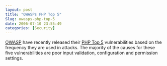 ```yaml
---
layout: post
title: "OWASPs PHP Top 5"
Slug: owasps-php-top-5
date: 2006-07-10 23:55:49
categories: [Security]
---
```

[OWASP](http://www.owasp.org/ "Open Web Application Security Project") have recently released their [PHP Top 5](http://www.owasp.org/index.php/PHP_Top_5) vulnerabilities based on the frequency they are used in attacks. The majority of the causes for these five vulnerabilities are poor input validation, configuration and permission settings.
